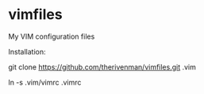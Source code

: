 vimfiles
========

My VIM configuration files

Installation:

git clone https://github.com/therivenman/vimfiles.git .vim

ln -s .vim/vimrc .vimrc
